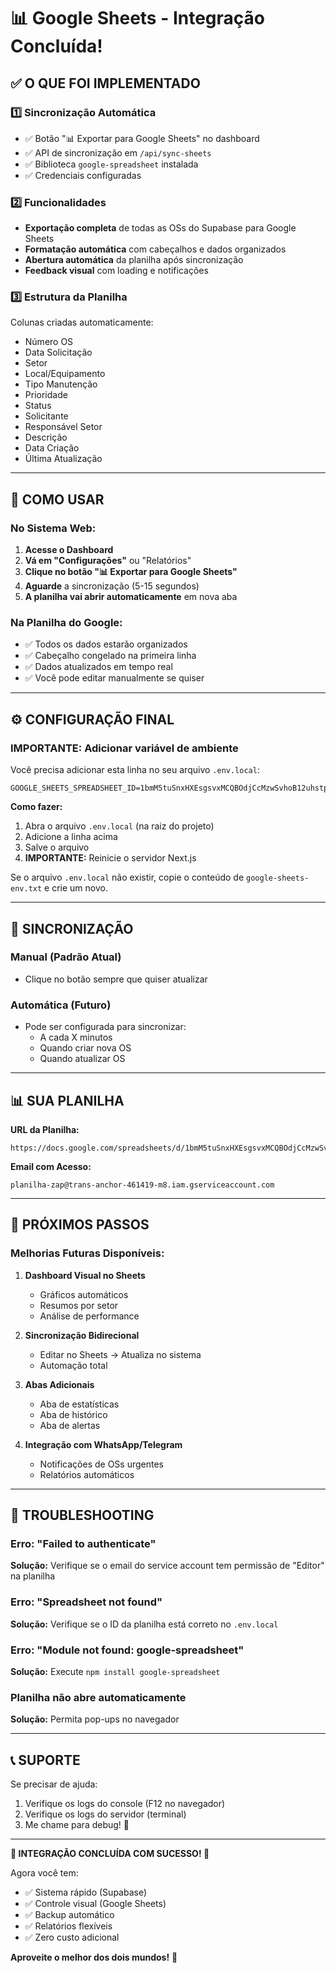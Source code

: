# 📊 Google Sheets - Integração Concluída!

## ✅ O QUE FOI IMPLEMENTADO

### 1️⃣ **Sincronização Automática**
- ✅ Botão "📊 Exportar para Google Sheets" no dashboard
- ✅ API de sincronização em `/api/sync-sheets`
- ✅ Biblioteca `google-spreadsheet` instalada
- ✅ Credenciais configuradas

### 2️⃣ **Funcionalidades**
- **Exportação completa** de todas as OSs do Supabase para Google Sheets
- **Formatação automática** com cabeçalhos e dados organizados
- **Abertura automática** da planilha após sincronização
- **Feedback visual** com loading e notificações

### 3️⃣ **Estrutura da Planilha**
Colunas criadas automaticamente:
- Número OS
- Data Solicitação  
- Setor
- Local/Equipamento
- Tipo Manutenção
- Prioridade
- Status
- Solicitante
- Responsável Setor
- Descrição
- Data Criação
- Última Atualização

---

## 🚀 COMO USAR

### **No Sistema Web:**

1. **Acesse o Dashboard**
2. **Vá em "Configurações"** ou "Relatórios"
3. **Clique no botão "📊 Exportar para Google Sheets"**
4. **Aguarde** a sincronização (5-15 segundos)
5. **A planilha vai abrir automaticamente** em nova aba

### **Na Planilha do Google:**

- ✅ Todos os dados estarão organizados
- ✅ Cabeçalho congelado na primeira linha
- ✅ Dados atualizados em tempo real
- ✅ Você pode editar manualmente se quiser

---

## ⚙️ CONFIGURAÇÃO FINAL

### **IMPORTANTE: Adicionar variável de ambiente**

Você precisa adicionar esta linha no seu arquivo `.env.local`:

```env
GOOGLE_SHEETS_SPREADSHEET_ID=1bmM5tuSnxHXEsgsvxMCQBOdjCcMzwSvhoB12uhstpG8
```

**Como fazer:**
1. Abra o arquivo `.env.local` (na raiz do projeto)
2. Adicione a linha acima
3. Salve o arquivo
4. **IMPORTANTE:** Reinicie o servidor Next.js

Se o arquivo `.env.local` não existir, copie o conteúdo de `google-sheets-env.txt` e crie um novo.

---

## 🔄 SINCRONIZAÇÃO

### **Manual (Padrão Atual)**
- Clique no botão sempre que quiser atualizar

### **Automática (Futuro)**
- Pode ser configurada para sincronizar:
  - A cada X minutos
  - Quando criar nova OS
  - Quando atualizar OS

---

## 📊 SUA PLANILHA

**URL da Planilha:**
```
https://docs.google.com/spreadsheets/d/1bmM5tuSnxHXEsgsvxMCQBOdjCcMzwSvhoB12uhstpG8/edit
```

**Email com Acesso:**
```
planilha-zap@trans-anchor-461419-m8.iam.gserviceaccount.com
```

---

## 🎯 PRÓXIMOS PASSOS

### **Melhorias Futuras Disponíveis:**

1. **Dashboard Visual no Sheets**
   - Gráficos automáticos
   - Resumos por setor
   - Análise de performance

2. **Sincronização Bidirecional**
   - Editar no Sheets → Atualiza no sistema
   - Automação total

3. **Abas Adicionais**
   - Aba de estatísticas
   - Aba de histórico
   - Aba de alertas

4. **Integração com WhatsApp/Telegram**
   - Notificações de OSs urgentes
   - Relatórios automáticos

---

## 🐛 TROUBLESHOOTING

### **Erro: "Failed to authenticate"**
**Solução:** Verifique se o email do service account tem permissão de "Editor" na planilha

### **Erro: "Spreadsheet not found"**
**Solução:** Verifique se o ID da planilha está correto no `.env.local`

### **Erro: "Module not found: google-spreadsheet"**
**Solução:** Execute `npm install google-spreadsheet`

### **Planilha não abre automaticamente**
**Solução:** Permita pop-ups no navegador

---

## 📞 SUPORTE

Se precisar de ajuda:
1. Verifique os logs do console (F12 no navegador)
2. Verifique os logs do servidor (terminal)
3. Me chame para debug! 🚀

---

**🎉 INTEGRAÇÃO CONCLUÍDA COM SUCESSO! 🎉**

Agora você tem:
- ✅ Sistema rápido (Supabase)
- ✅ Controle visual (Google Sheets)
- ✅ Backup automático
- ✅ Relatórios flexíveis
- ✅ Zero custo adicional

**Aproveite o melhor dos dois mundos!** 💪


